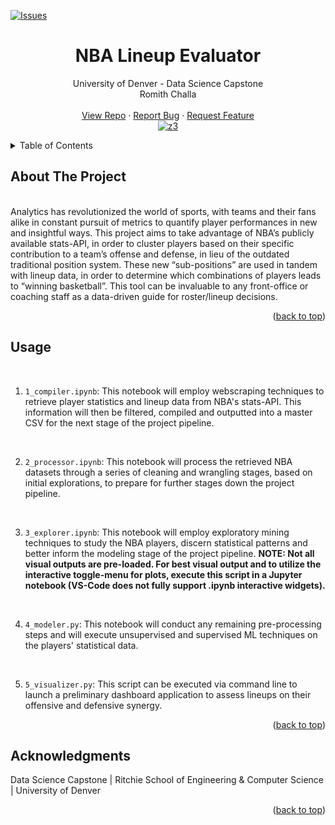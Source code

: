 [![Issues][issues-shield]][issues-url]



<h1 align="center">NBA Lineup Evaluator</h1>
  <p align="center">
    University of Denver - Data Science Capstone
    <br />
    Romith Challa
    <br />
    <br />
    <a href="https://github.com/rc-9/NBA_Lineup_Evaluator">View Repo</a>
    ·
    <a href="https://github.com/rc-9/NBA_Lineup_Evaluator/issues">Report Bug</a>
    ·
    <a href="https://github.com/rc-9/NBA_Lineup_Evaluator/issues">Request Feature</a><br />
    <a href="https://ibb.co/kyXNGY0"><img src="https://i.ibb.co/kyXNGY0/z3.png" alt="z3" border="" /></a><br />
  </p>
</div>


<!-- TABLE OF CONTENTS -->
<details>
  <summary>Table of Contents</summary>
  <ol>
    <li>
      <a href="#about-the-project">About The Project</a>
    <li><a href="#usage">Usage</a></li>
    <li><a href="#acknowledgments">Acknowledgments</a></li>
  </ol>
</details>



## About The Project

<br />
Analytics has revolutionized the world of sports, with teams and their fans alike in constant pursuit of metrics to quantify player performances in new and insightful ways. This project aims to take advantage of NBA’s publicly available stats-API, in order to cluster players based on their specific contribution to a team’s offense and defense, in lieu of the outdated traditional position system. These new “sub-positions” are used in tandem with lineup data, in order to determine which combinations of players leads to “winning basketball”. This tool can be invaluable to any front-office or coaching staff as a data-driven guide for roster/lineup decisions.

<p align="right">(<a href="#top">back to top</a>)</p>



## Usage
<br/>

1. ```1_compiler.ipynb```: This notebook will employ webscraping techniques to retrieve player statistics and lineup data from NBA's stats-API. This information will then be filtered, compiled and outputted into a master CSV for the next stage of the project pipeline.
<br/>

2. ```2_processor.ipynb```: This notebook will process the retrieved NBA datasets through a series of cleaning and wrangling stages, based on initial explorations, to prepare for further stages down the project pipeline.
<br/>

3. ```3_explorer.ipynb```: This notebook will employ exploratory mining techniques to study the NBA players, discern statistical patterns and better inform the modeling stage of the project pipeline. **NOTE: Not all visual outputs are pre-loaded. For best visual output and to utilize the interactive toggle-menu for plots, execute this script in a Jupyter notebook (VS-Code does not fully support .ipynb interactive widgets).**
<br/>

4. ```4_modeler.py```: This notebook will conduct any remaining pre-processing steps and will execute unsupervised and supervised ML techniques on the players' statistical data.
<br/>

5. ```5_visualizer.py```: This script can be executed via command line to launch a preliminary dashboard application to assess lineups on their offensive and defensive synergy.

<p align="right">(<a href="#top">back to top</a>)</p>



## Acknowledgments

Data Science Capstone | Ritchie School of Engineering & Computer Science | University of Denver

<p align="right">(<a href="#top">back to top</a>)</p>



<!-- MARKDOWN LINKS & IMAGES -->
[issues-shield]: https://img.shields.io/github/issues/rc-9/NBA_Lineup_Evaluator.svg?style=for-the-badge
[issues-url]: https://github.com/rc-9/TecNBA_Lineup_EvaluatorNav/issues














